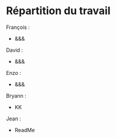 # Répartition du travail

François :
- &&&

David : 
- &&&

Enzo :
- &&& 

Bryann :
- KK

Jean : 
- ReadMe